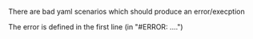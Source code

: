 There are bad yaml scenarios which should produce an error/execption

The error is defined in the first line (in "#ERROR: ....")
